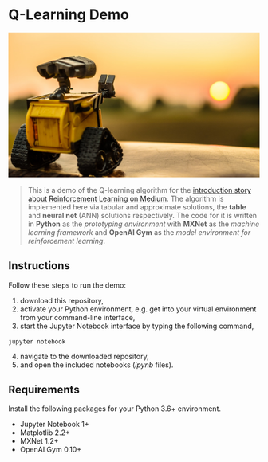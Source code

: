 # Q-Learning Demo
![picture](img/wall-e.jpeg)
> This is a demo of the Q-learning algorithm for the [introduction story about Reinforcement Learning on Medium](https://towardsdatascience.com/lite-intro-into-reinforcement-learning-857ca5c924d9). The algorithm is implemented here via tabular and approximate solutions, the **table** and **neural net** (ANN) solutions respectively. The code for it is written in **Python** as the _prototyping environment_ with **MXNet** as the _machine learning framework_ and **OpenAI Gym** as the _model environment for reinforcement learning_.

## Instructions
Follow these steps to run the demo:
1. download this repository,
2. activate your Python environment, e.g. get into your virtual environment from your command-line interface,
3. start the Jupyter Notebook interface by typing the following command,
```
jupyter notebook
```
4. navigate to the downloaded repository,
5. and open the included notebooks (_ipynb_ files).

## Requirements
Install the following packages for your Python 3.6+ environment.
* Jupyter Notebook 1+
* Matplotlib 2.2+
* MXNet 1.2+
* OpenAI Gym 0.10+
